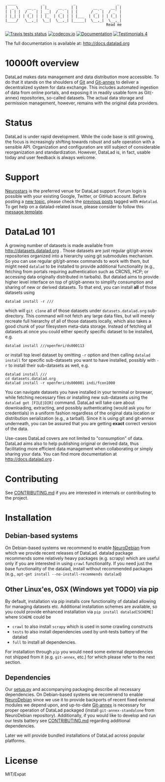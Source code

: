      ____            _             _                   _ 
    |  _ \    __ _  | |_    __ _  | |       __ _    __| |
    | | | |  / _` | | __|  / _` | | |      / _` |  / _` |
    | |_| | | (_| | | |_  | (_| | | |___  | (_| | | (_| |
    |____/   \__,_|  \__|  \__,_| |_____|  \__,_|  \__,_|
                                                  Read me

[![Travis tests status](https://secure.travis-ci.org/datalad/datalad.png?branch=master)](https://travis-ci.org/datalad/datalad) [![codecov.io](https://codecov.io/github/datalad/datalad/coverage.svg?branch=master)](https://codecov.io/github/datalad/datalad?branch=master) [![Documentation](https://readthedocs.org/projects/datalad/badge/?version=latest)](http://datalad.rtfd.org) [![Testimonials 4](https://img.shields.io/badge/testimonials-4-brightgreen.svg)](https://github.com/datalad/datalad/wiki/Testimonials)

The full documentation is available at: http://docs.datalad.org

# 10000ft overview

DataLad makes data management and data distribution more accessible.
To do that it stands on the shoulders of [Git] and [Git-annex] to deliver a
decentralized system for data exchange. This includes automated ingestion of
data from online portals, and exposing it in readily usable form as Git(-annex)
repositories, so-called datasets. The actual data storage and permission
management, however, remains with the original data providers.

# Status

DataLad is under rapid development.  While the code base is still growing,
the focus is increasingly shifting towards robust and safe operation 
with a sensible API. Organization and configuration are still subject of 
considerable reorganization and standardization.  However, DataLad is, 
in fact, usable today and user feedback is always welcome.

# Support

[Neurostars](https://neurostars.org) is the preferred venue for DataLad
support.  Forum login is possible with your existing Google, Twitter, or GitHub
account.  Before posting a [new
topic](https://neurostars.org/new-topic?tags=datalad), please check the
[previous posts](https://neurostars.org/search?q=tags%3Adatalad) tagged with
`#datalad`. To get help on a datalad-related issue, please consider to follow
this [message
template](https://neurostars.org/new-topic?body=-%20Please%20describe%20the%20problem.%0A-%20What%20steps%20will%20reproduce%20the%20problem%3F%0A-%20What%20version%20of%20DataLad%20are%20you%20using%20%28run%20%60datalad%20--version%60%29%3F%20On%20what%20operating%20system%20%28consider%20running%20%60datalad%20plugin%20wtf%60%29%3F%0A-%20Please%20provide%20any%20additional%20information%20below.%0A-%20Have%20you%20had%20any%20luck%20using%20DataLad%20before%3F%20%28Sometimes%20we%20get%20tired%20of%20reading%20bug%20reports%20all%20day%20and%20a%20lil'%20positive%20end%20note%20does%20wonders%29&tags=datalad).

# DataLad 101

A growing number of datasets is made available from http://datasets.datalad.org .
Those datasets are just regular git/git-annex repositories organized into
a hierarchy using git submodules mechanism.  So you can use regular
git/git-annex commands to work with them, but might need `datalad` to be
installed to provide additional functionality (e.g., fetching from
portals requiring authentication such as CRCNS, HCP; or accessing data
originally distributed in tarballs).  But datalad aims to provide higher
level interface on top of git/git-annex to simplify consumption and sharing
of new or derived datasets.  To that end, you can install **all** of
those datasets using

    datalad install -r ///

which will `git clone` all of those datasets under `datasets.datalad.org`
sub-directory. This command will not fetch any large data files, but will
merely recreate full hierarchy of all of those datasets locally, which
also takes a good chunk of your filesystem meta-data storage.  Instead of
fetching all datasets at once you could either specify specific dataset to
be installed, e.g.

    datalad install ///openfmri/ds000113

or install top level dataset by omitting `-r` option and then calling
`datalad install` for specific sub-datasets you want to have installed,
possibly with `-r` to install their sub-datasets as well, e.g.

    datalad install ///
    cd datasets.datalad.org
    datalad install -r openfmri/ds000001 indi/fcon1000

You can navigate datasets you have installed in your terminal or browser,
while fetching necessary files or installing new sub-datasets using the
`datalad get [FILE|DIR]` command.  DataLad will take care about
downloading, extracting, and possibly authenticating (would ask you for
credentials) in a uniform fashion regardless of the original data location
or distribution serialization (e.g., a tarball).  Since it is using git
and git-annex underneath, you can be assured that you are getting **exact**
correct version of the data.

Use-cases DataLad covers are not limited to "consumption" of data.
DataLad aims also to help publishing original or derived data, thus facilitating
more efficient data management when collaborating or simply sharing your data.
You can find more documentation at http://docs.datalad.org .


# Contributing

See [CONTRIBUTING.md](CONTRIBUTING.md) if you are interested in internals or
contributing to the project.

# Installation

## Debian-based systems

On Debian-based systems we recommend to enable [NeuroDebian]
from which we provide recent releases of DataLad.  datalad package recommends
some relatively heavy packages (e.g. scrapy) which are useful only if you are
interested in using `crawl` functionality.  If you need just the base
functionality of the datalad, install without recommended packages
(e.g., `apt-get install --no-install-recommends datalad`)

## Other Linux'es, OSX (Windows yet TODO) via pip

By default, installation via pip installs core functionality of datalad
allowing for managing datasets etc.  Additional installation schemes
are available, so you could provide enhanced installation via
`pip install datalad[SCHEME]` where `SCHEME` could be

- `crawl`
     to also install `scrapy` which is used in some crawling constructs
- `tests`
     to also install dependencies used by unit-tests battery of the datalad
- `full`
     to install all dependencies.

For installation through `pip` you would need some external dependencies
not shipped from it (e.g. `git-annex`, etc.) for which please refer to
the next section.

## Dependencies

Our [setup.py] and accompanying packaging describe all necessary dependencies.
On Debian-based systems we recommend to enable [NeuroDebian]
since we use it to provide backports of recent fixed external modules we
depend upon, and up-to-date [Git-annex] is necessary for proper operation of
DataLad packaged (install `git-annex-standalone` from NeuroDebian repository).
Additionally, if you would like to develop and run our tests battery see
[CONTRIBUTING.md](CONTRIBUTING.md) regarding additional dependencies.

Later we will provide bundled installations of DataLad across popular
platforms.


# License

MIT/Expat


[Git]: https://git-scm.com
[Git-annex]: http://git-annex.branchable.com
[setup.py]: https://github.com/datalad/datalad/blob/master/setup.py
[NeuroDebian]: http://neuro.debian.net
